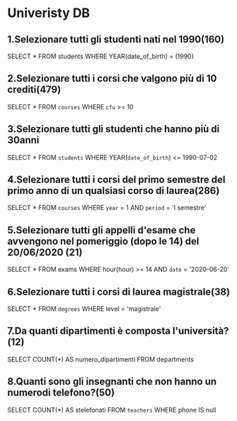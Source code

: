 # Univeristy DB

## 1.Selezionare tutti gli studenti nati nel 1990(160)

SELECT * FROM students WHERE YEAR(date_of_birth) = (1990)

## 2.Selezionare tutti i corsi che valgono più di 10 crediti(479)

SELECT * FROM `courses` WHERE `cfu` >= 10

## 3.Selezionare tutti gli studenti che hanno più di 30anni

SELECT * FROM `students` WHERE YEAR(`date_of_birth`) <= 1990-07-02

## 4.Selezionare tutti i corsi del primo semestre del primo anno di un qualsiasi corso di laurea(286)

SELECT * FROM `courses` WHERE `year` = 1 AND `period` = 'I semestre'

## 5.Selezionare tutti gli appelli d'esame che avvengono nel pomeriggio (dopo le 14) del 20/06/2020 (21)

SELECT * FROM exams WHERE hour(hour) >= 14 AND `date` = '2020-06-20'

## 6.Selezionare tutti i corsi di laurea magistrale(38)

SELECT * FROM `degrees` WHERE level = 'magistrale'

## 7.Da quanti dipartimenti è composta l'università?(12)

SELECT COUNT(*) AS numero_dipartimenti FROM departments

## 8.Quanti sono gli insegnanti che non hanno un numerodi telefono?(50)

SELECT COUNT(*) AS stelefonati FROM `teachers` WHERE phone IS null